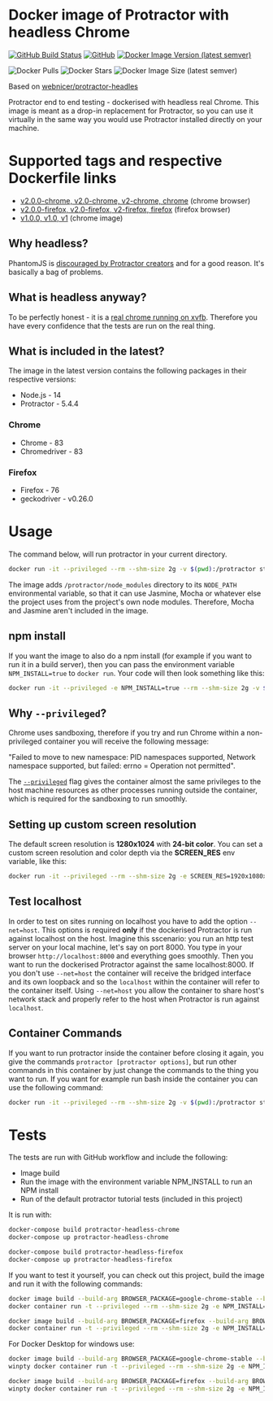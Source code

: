 # Docker image of Protractor with headless Chrome

[![GitHub Build Status](https://img.shields.io/github/workflow/status/Steeff0/protractor-headless/docker-image-test/master?style=flat-square)](https://github.com/Steeff0/protractor-headless/actions?query=workflow%3Adocker-image-test)
[![GitHub](https://img.shields.io/github/license/Steeff0/protractor-headless?style=flat-square)](https://github.com/Steeff0/protractor-headless/blob/master/LICENSE)
[![Docker Image Version (latest semver)](https://img.shields.io/docker/v/stevengerritsen/protractor-headless?style=flat-square)](https://hub.docker.com/r/stevengerritsen/protractor-headless)

![Docker Pulls](https://img.shields.io/docker/pulls/stevengerritsen/protractor-headless?style=flat-square)
![Docker Stars](https://img.shields.io/docker/stars/stevengerritsen/protractor-headless?style=flat-square)
![Docker Image Size (latest semver)](https://img.shields.io/docker/image-size/stevengerritsen/protractor-headless?style=flat-square)

Based on [webnicer/protractor-headles](https://www.github.com/jciolek/docker-protractor-headless)

Protractor end to end testing - dockerised with headless real Chrome. This image is meant as a drop-in replacement for Protractor, so you can use it virtually in the same way you would use Protractor installed directly on your machine.

# Supported tags and respective Dockerfile links
* [v2.0.0-chrome, v2.0-chrome, v2-chrome, chrome](https://github.com/Steeff0/protractor-headless/blob/v2.0.0/Dockerfile) (chrome browser)
* [v2.0.0-firefox, v2.0-firefox, v2-firefox, firefox](https://github.com/Steeff0/protractor-headless/blob/v2.0.0/Dockerfile) (firefox browser)
* [v1.0.0, v1.0, v1](https://github.com/Steeff0/protractor-headless/blob/v1.0.0/Dockerfile) (chrome image)

## Why headless?

PhantomJS is [discouraged by Protractor creators](https://angular.github.io/protractor/#/browser-setup#setting-up-phantomjs) and for a good reason. It's basically a bag of problems.

## What is headless anyway?

To be perfectly honest - it is a [real chrome running on xvfb](http://tobyho.com/2015/01/09/headless-browser-testing-xvfb/). Therefore you have every confidence that the tests are run on the real thing.

## What is included in the latest?

The image in the latest version contains the following packages in their respective versions:

* Node.js - 14
* Protractor - 5.4.4

### Chrome
* Chrome - 83
* Chromedriver - 83

### Firefox
* Firefox - 76
* geckodriver - v0.26.0

# Usage

The command below, will run protractor in your current directory.

```bash
docker run -it --privileged --rm --shm-size 2g -v $(pwd):/protractor stevengerritsen/protractor-headless:[chrome|firefox] protractor [protractor options]
```

The image adds `/protractor/node_modules` directory to its `NODE_PATH` environmental variable, so that it can use Jasmine, Mocha or whatever else the project uses from the project's own node modules. Therefore, Mocha and Jasmine aren't included in the image.

## npm install
If you want the image to also do a npm install (for example if you want to run it in a build server), then you can pass the environment variable `NPM_INSTALL=true` to `docker run`. Your code will then look something like this:

```bash
docker run -it --privileged -e NPM_INSTALL=true --rm --shm-size 2g -v $(pwd):/protractor stevengerritsen/protractor-headless:[chrome|firefox] protractor [protractor options]
```

## Why `--privileged`?

Chrome uses sandboxing, therefore if you try and run Chrome within a non-privileged container you will receive the following message:

"Failed to move to new namespace: PID namespaces supported, Network namespace supported, but failed: errno = Operation not permitted".

The [`--privileged`](https://docs.docker.com/engine/reference/run/#runtime-privilege-and-linux-capabilities) flag gives the container almost the same privileges to the host machine resources as other processes running outside the container, which is required for the sandboxing to run smoothly.

## Setting up custom screen resolution

The default screen resolution is **1280x1024** with **24-bit color**. You can set a custom screen resolution and color depth via the **SCREEN_RES** env variable, like this:

```bash
docker run -it --privileged --rm --shm-size 2g -e SCREEN_RES=1920x1080x24 -v $(pwd):/protractor stevengerritsen/protractor-headless protractor [protractor options]
```

## Test localhost

In order to test on sites running on localhost you have to add the option `--net=host`. This options is required **only** if the dockerised Protractor is run against localhost on the host. Imagine this sscenario: you run an http test server on your local machine, let's say on port 8000. You type in your browser `http://localhost:8000` and everything goes smoothly. Then you want to run the dockerised Protractor against the same localhost:8000. If you don't use `--net=host` the container will receive the bridged interface and its own loopback and so the `localhost` within the container will refer to the container itself. Using `--net=host` you allow the container to share host's network stack and properly refer to the host when Protractor is run against `localhost`.

## Container Commands

If you want to run protractor inside the container before closing it again, you give the commands `protractor [protractor options]`, but run other commands in this container by just change the commands to the thing you want to run. If you want for example run bash inside the container you can use the following command:

```bash
docker run -it --privileged --rm --shm-size 2g -v $(pwd):/protractor stevengerritsen/protractor-headless bash
```

# Tests
The tests are run with GitHub workflow and include the following:

* Image build
* Run the image with the environment variable NPM_INSTALL to run an NPM install
* Run of the default protractor tutorial tests (included in this project)

It is run with:

```bash
docker-compose build protractor-headless-chrome
docker-compose up protractor-headless-chrome
```

```bash
docker-compose build protractor-headless-firefox
docker-compose up protractor-headless-firefox
```

If you want to test it yourself, you can check out this project, build the image and run it with the following commands:

```bash
docker image build --build-arg BROWSER_PACKAGE=google-chrome-stable --build-arg BROWSER_VERSION=83 --build-arg WEBDRIVER_PACKAGE=chromedriver --build-arg WEBDRIVER_VERSION=83 -f $DOCKERFILE_PATH -t ${IMAGE_NAME}:chrome .
docker container run -t --privileged --rm --shm-size 2g -e NPM_INSTALL=true -e SELENIUM_BROWSER=chrome -v $(pwd)/protractor-project:/protractor protractor-headless-chrome protractor ./conf.js
```

```bash
docker image build --build-arg BROWSER_PACKAGE=firefox --build-arg BROWSER_VERSION=76 --build-arg WEBDRIVER_PACKAGE=geckodriver --build-arg WEBDRIVER_VERSION=v0.26.0 -f $DOCKERFILE_PATH -t ${IMAGE_NAME}:firefox .
docker container run -t --privileged --rm --shm-size 2g -e NPM_INSTALL=true -e SELENIUM_BROWSER=firefox -v $(pwd)/protractor-project:/protractor protractor-headless-firefox protractor ./conf.js
```

For Docker Desktop for windows use:

```bash
docker image build --build-arg BROWSER_PACKAGE=google-chrome-stable --build-arg BROWSER_VERSION=83 --build-arg WEBDRIVER_PACKAGE=chromedriver --build-arg WEBDRIVER_VERSION=83 -f $DOCKERFILE_PATH -t ${IMAGE_NAME}:chrome .
winpty docker container run -t --privileged --rm --shm-size 2g -e NPM_INSTALL=true -e SELENIUM_BROWSER=chrome -v /$(pwd -W)/protractor-project:/protractor protractor-headless-chrome protractor ./conf.js
```

```bash
docker image build --build-arg BROWSER_PACKAGE=firefox --build-arg BROWSER_VERSION=76 --build-arg WEBDRIVER_PACKAGE=geckodriver --build-arg WEBDRIVER_VERSION=v0.26.0 -f $DOCKERFILE_PATH -t ${IMAGE_NAME}:firefox .
winpty docker container run -t --privileged --rm --shm-size 2g -e NPM_INSTALL=true -e SELENIUM_BROWSER=firefox -v /$(pwd -W)/protractor-project:/protractor protractor-headless-firefox protractor ./conf.js
```
